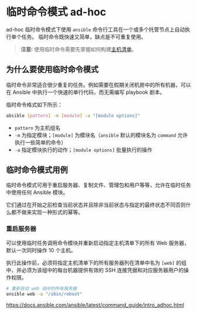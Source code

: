 # 临时命令模式 ad-hoc

ad-hoc 临时命令模式下使用 `ansible` 命令行工具在一个或多个托管节点上自动执行单个任务。 临时命令既快速又简单，缺点是不可重复使用。

> **注意:** 使用临时命令需要先掌握如何构建[主机清单](./intro-inventory.md)。

## 为什么要使用临时命令模式

临时命令非常适合很少重复的任务。例如需要在假期关闭机房中的所有机器，可以在 Ansible 中执行一个快速的单行代码，而无需编写 playbook 剧本。

临时命令格式如下所示：

```bash
absible [pattern] -m [module] -a "[module options]"
```
- `pattern` 为主机组名
- `-m` 为指定模块；`[module]` 为模块名（`ansible` 默认的模块名为 `command` 允许执行一些简单的命令）
- `-a` 指定模块执行的动作；`[module options]` 批量执行的操作

## 临时命令模式用例

临时命令模式可用于重启服务器、复制文件、管理包和用户等等，允许在临时任务中使用任何 Ansible 模块。

它们通过在开始之前检查当前状态并且除非当前状态与指定的最终状态不同否则什么都不做来实现一种形式的幂等。

### 重启服务器

可以使用临时任务调用命令模块并重新启动指定主机清单下的所有 Web 服务器，默认一次同时操作 10 个主机。

执行此操作前，必须将指定主机清单下的所有服务器列在清单中名为 `[web]` 的组中，并必须为该组中的每台机器提供有效的 SSH 连接凭据和对应服务器用户的操作权限。

```bash
# 重新启动 web 组中的所有服务器
ansible web -a "/sbin/reboot"
```






https://docs.ansible.com/ansible/latest/command_guide/intro_adhoc.html